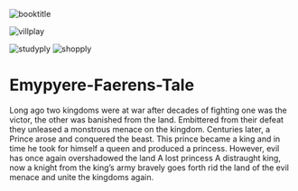 
![booktitle](https://user-images.githubusercontent.com/63970461/170829287-ac6db34e-f84b-4bac-967c-a6613c3de128.png)

![villplay](https://user-images.githubusercontent.com/63970461/170829430-63831e34-49ec-43ca-8a29-a704827646d6.gif)

![studyply](https://user-images.githubusercontent.com/63970461/170829455-a392babf-f057-4f07-914b-ef3dbc16d30e.gif)
![shopply](https://user-images.githubusercontent.com/63970461/170829459-d7e3e1f0-9e79-445f-b419-9b55e03cf198.gif)

# Emypyere-Faerens-Tale
 Long ago two kingdoms were at war after decades of fighting one was the victor, the other was banished from the land. Embittered from their defeat they unleased a monstrous menace on the kingdom. Centuries later, a Prince arose and conquered the beast. This prince became a king and in time he took for himself a queen and produced a princess.  However, evil has once again overshadowed the land  A lost princess  A distraught king, now a knight from the king’s army bravely goes forth rid the land of the evil menace and unite the kingdoms again. 
